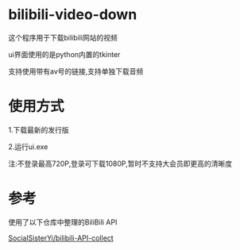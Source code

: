 # bilibili-video-down
这个程序用于下载bilibili网站的视频

ui界面使用的是python内置的tkinter

支持使用带有av号的链接,支持单独下载音频
# 使用方式
  1.下载最新的发行版
  
  2.运行ui.exe

  注:不登录最高720P,登录可下载1080P,暂时不支持大会员即更高的清晰度

# 参考
使用了以下仓库中整理的BiliBili API

[SocialSisterYi/bilibili-API-collect](https://github.com/SocialSisterYi/bilibili-API-collect) 
